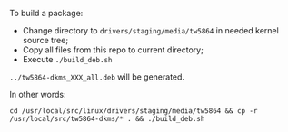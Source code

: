 To build a package:

* Change directory to ```drivers/staging/media/tw5864``` in needed kernel source tree;
* Copy all files from this repo to current directory;
* Execute ```./build_deb.sh```

```../tw5864-dkms_XXX_all.deb``` will be generated.

In other words:

```cd /usr/local/src/linux/drivers/staging/media/tw5864 && cp -r /usr/local/src/tw5864-dkms/* . && ./build_deb.sh```
